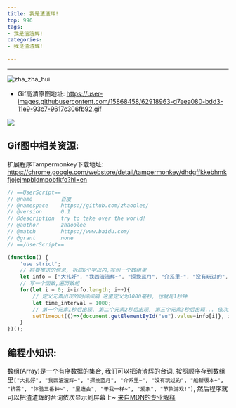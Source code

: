 ```yaml
---
title: 我是渣渣辉!
top: 996
tags:
- 我是渣渣辉!
categories:
- 我是渣渣辉!

---
```


------



![zha_zha_hui](https://user-images.githubusercontent.com/15868458/62918966-d8873700-bdd3-11e9-8a64-02fe0fc3d170.gif)


<!-- more -->

- Gif高清原图地址:  https://user-images.githubusercontent.com/15868458/62918963-d7eea080-bdd3-11e9-93c7-9617c306fb92.gif


![](https://user-images.githubusercontent.com/15868458/62919262-bc37ca00-bdd4-11e9-9fd3-fade1acac58e.jpg)




## Gif图中相关资源:


扩展程序Tampermonkey下载地址: https://chrome.google.com/webstore/detail/tampermonkey/dhdgffkkebhmkfjojejmpbldmpobfkfo?hl=en



```javascript
// ==UserScript==
// @name         百度
// @namespace    https://github.com/zhaoolee/
// @version      0.1
// @description  try to take over the world!
// @author       zhaoolee
// @match        https://www.baidu.com/
// @grant        none
// ==/UserScript==

(function() {
    'use strict';
    // 将要推送的信息, 拆成6个字以内,写到一个数组里
    let info = ["大扎好", "我西渣渣辉~", "探挽蓝月", "介系里~", "没有玩过的", "船新版本~", "挤需", "体验三番钟~", "里造会", "干我一样~", "爱象", "节款游戏!"];
    // 写一个函数,遍历数组
    for(let i = 0; i<info.length; i++){
        // 定义元素出现的时间间隔 这里定义为1000毫秒, 也就是1秒钟
        let time_interval = 1000;
        // 第一个元素1秒后出现, 第二个元素2秒后出现, 第三个元素3秒后出现... 依次类推
        setTimeout(()=>{document.getElementById("su").value=info[i]}, i*1000);
    }
})();
```


## 编程小知识:

数组(Array)是一个有序数据的集合, 我们可以把渣渣辉的台词, 按照顺序存到数组里`["大扎好", "我西渣渣辉~", "探挽蓝月", "介系里~", "没有玩过的", "船新版本~", "挤需", "体验三番钟~", "里造会", "干我一样~", "爱象", "节款游戏!"]`, 然后程序就可以把渣渣辉的台词依次显示到屏幕上~
[来自MDN的专业解释](https://developer.mozilla.org/zh-CN/docs/Glossary/array)